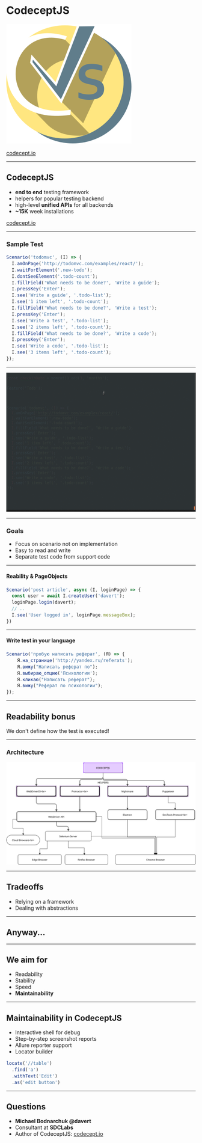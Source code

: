 # CodeceptJS

![](img/cjs-base.png)

[codecept.io](https://codecept.io)

---

## CodeceptJS

* **end to end** testing framework
* helpers for popular testing backend
* high-level **unified APIs** for all backends
* **~15K** week installations 

[codecept.io](https://codecept.io)

---

### Sample Test

```js
Scenario('todomvc', (I) => {
  I.amOnPage('http://todomvc.com/examples/react/');
  I.waitForElement('.new-todo');
  I.dontSeeElement('.todo-count');
  I.fillField('What needs to be done?', 'Write a guide');
  I.pressKey('Enter');
  I.see('Write a guide', '.todo-list');
  I.see('1 item left', '.todo-count');
  I.fillField('What needs to be done?', 'Write a test');
  I.pressKey('Enter');
  I.see('Write a test', '.todo-list');
  I.see('2 items left', '.todo-count');
  I.fillField('What needs to be done?', 'Write a code');
  I.pressKey('Enter');
  I.see('Write a code', '.todo-list');
  I.see('3 items left', '.todo-count');
});
```

---

![](img/todo.gif)

---

### Goals

* Focus on scenario not on implementation
* Easy to read and write
* Separate test code from support code

---

#### Reability & PageObjects 

```js
Scenario('post article', async (I, loginPage) => {  
  const user = await I.createUser('davert');
  loginPage.login(davert);
  // ..
  I.see('User logged in', loginPage.messageBox);
})

```

---

#### Write test in your language

```js
Scenario('пробую написать реферат', (Я) => {
    Я.на_странице('http://yandex.ru/referats');
    Я.вижу("Написать реферат по");
    Я.выбираю_опцию('Психологии');
    Я.кликаю("Написать реферат");
    Я.вижу("Реферат по психологии");
});
```

---

## Readability bonus

We don't define how the test is executed!

---

### Architecture

![](img/codeceptjs-backends.svg)

---

## Tradeoffs

* Relying on a framework
* Dealing with abstractions

---

## Anyway...

---

## We aim for 

* Readability
* Stability
* Speed
* **Maintainability**

---

## Maintainability in CodeceptJS

* Interactive shell for debug
* Step-by-step screenshot reports
* Allure reporter support
* Locator builder

```js
locate('//table')
  .find('a')
  .withText('Edit')
  .as('edit button')
```

---

## Questions

* **Michael Bodnarchuk @davert**
* Consultant at **SDCLabs** 
* Author of CodeceptJS: [codecept.io](https://codecept.io)
 
